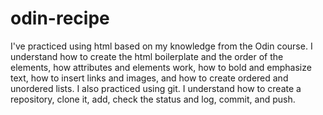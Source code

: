 # odin-recipe 
I've practiced using html based on my knowledge from the Odin course. I understand how to create the html boilerplate and the order of the elements, how attributes and elements work, how to bold and emphasize text, how to insert links and images, and how to create ordered and unordered lists.
I also practiced using git. I understand how to create a repository, clone it, add, check the status and log, commit, and push. 